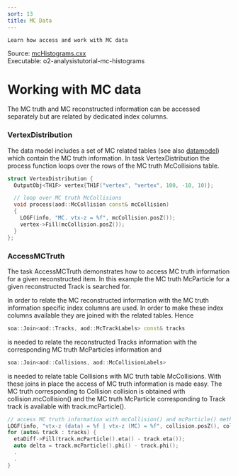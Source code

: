 ```yaml
---
sort: 13
title: MC Data
---
```


```goal
Learn how access and work with MC data
```

<div style="margin-bottom:5mm">
  Source: <a href="https://github.com/AliceO2Group/O2Physics/blob/master/Tutorials/src/mcHistograms.cxx" target="_blank">mcHistograms.cxx</a><br>
  Executable: o2-analysistutorial-mc-histograms
</div>

# Working with MC data

The MC truth and MC reconstructed information can be accessed separately but are related by dedicated index columns.

<a name="vertexdistribution"></a>

### VertexDistribution

The data model includes a set of MC related tables (see also [datamodel](../datamodel/)) which contain the MC truth information. In task VertexDistribution the process function loops over the rows of the MC truth McCollisions table.

```cpp
struct VertexDistribution {
  OutputObj<TH1F> vertex{TH1F("vertex", "vertex", 100, -10, 10)};

  // loop over MC truth McCollisions
  void process(aod::McCollision const& mcCollision)
  {
    LOGF(info, "MC. vtx-z = %f", mcCollision.posZ());
    vertex->Fill(mcCollision.posZ());
  }
};
```

<a name="accessmctruth"></a>

### AccessMCTruth

The task AccessMCTruth demonstrates how to access MC truth information for a given reconstructed item. In this example the MC truth McParticle for a given reconstructed Track is searched for.

In order to relate the MC reconstructed information with the MC truth
information specific index columns are used. In order to make these index
columns available they are joined with the related tables. Hence

```cpp
soa::Join<aod::Tracks, aod::McTrackLabels> const& tracks
```

is needed to relate the reconstructed Tracks information with the corresponding MC truth McParticles information and

```cpp
soa::Join<aod::Collisions, aod::McCollisionLabels>
```

is needed to relate table Collisions with MC truth table McCollisions. With these joins in place the access of MC truth information is made easy. The MC truth corresponding to Collision collision is obtained with collision.mcCollision() and the MC truth McParticle corresponding to Track track is available with track.mcParticle().

```cpp
// access MC truth information with mcCollision() and mcParticle() methods
LOGF(info, "vtx-z (data) = %f | vtx-z (MC) = %f", collision.posZ(), collision.mcCollision().posZ());
for (auto& track : tracks) {
  etaDiff->Fill(track.mcParticle().eta() - track.eta());
  auto delta = track.mcParticle().phi() - track.phi();
  .
  .
}
```
